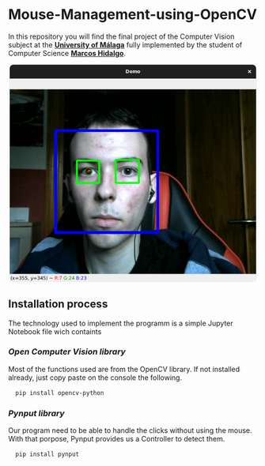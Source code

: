 # Mouse-Management-using-OpenCV
In this repository you will find the final project of the Computer Vision subject at the **[University of Málaga](https://www.uma.es/#gsc.tab=0)** fully implemented by the student of Computer Science **[Marcos Hidalgo](https://github.com/MarkosHB)**. 

<p align="center">
  <img src="./images/demo.png" width="500">
</p>

## Installation process
The technology used to implement the programm is a simple Jupyter Notebook file wich containts 

### _Open Computer Vision library_
Most of the functions used are from the OpenCV library. If not installed already, just copy paste on the console the following.
```bash
  pip install opencv-python
```

### _Pynput library_
Our program need to be able to handle the clicks without using the mouse. With that porpose, Pynput provides us a Controller to detect them.
```bash
  pip install pynput
```
